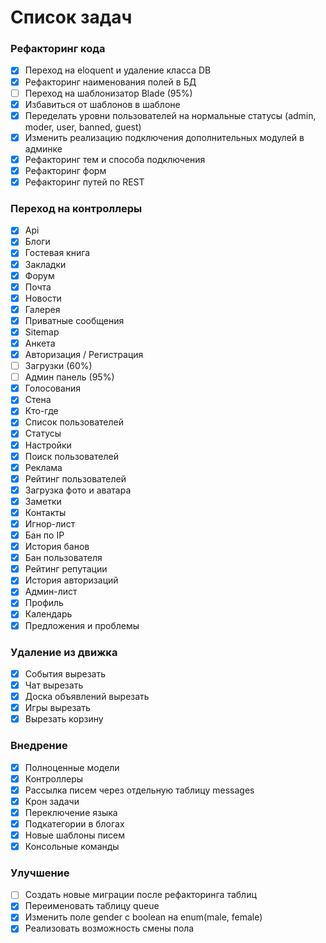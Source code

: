 Список задач
=========

### Рефакторинг кода

- [x] Переход на eloquent и удаление класса DB
- [x] Рефакторинг наименования полей в БД
- [ ] Переход на шаблонизатор Blade (95%)
- [x] Избавиться от шаблонов в шаблоне
- [x] Переделать уровни пользователей на нормальные статусы (admin, moder, user, banned, guest)
- [x] Изменить реализацию подключения дополнительных модулей в админке
- [x] Рефакторинг тем и способа подключения
- [x] Рефакторинг форм
- [x] Рефакторинг путей по REST

### Переход на контроллеры

- [x] Api
- [x] Блоги
- [x] Гостевая книга
- [x] Закладки
- [x] Форум
- [x] Почта
- [x] Новости
- [x] Галерея
- [x] Приватные сообщения
- [x] Sitemap
- [x] Анкета
- [x] Авторизация / Регистрация
- [ ] Загрузки (60%)
- [ ] Админ панель (95%)
- [x] Голосования
- [x] Стена
- [x] Кто-где
- [x] Список пользователей
- [x] Статусы
- [x] Настройки
- [x] Поиск пользователей
- [x] Реклама
- [x] Рейтинг пользователей
- [x] Загрузка фото и аватара
- [x] Заметки
- [x] Контакты
- [x] Игнор-лист
- [x] Бан по IP
- [x] История банов
- [x] Бан пользователя
- [x] Рейтинг репутации
- [x] История авторизаций
- [x] Админ-лист
- [x] Профиль
- [x] Календарь
- [x] Предложения и проблемы

### Удаление из движка
- [x] События вырезать
- [x] Чат вырезать
- [x] Доска объявлений вырезать
- [x] Игры вырезать
- [x] Вырезать корзину

### Внедрение
- [x] Полноценные модели
- [x] Контроллеры
- [x] Рассылка писем через отдельную таблицу messages
- [x] Крон задачи
- [x] Переключение языка
- [x] Подкатегории в блогах
- [x] Новые шаблоны писем
- [x] Консольные команды
 
### Улучшение
- [ ] Создать новые миграции после рефакторинга таблиц
- [x] Переименовать таблицу queue
- [x] Изменить поле gender c boolean на enum(male, female)
- [x] Реализовать возможность смены пола
